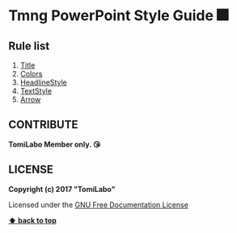 # Tmng PowerPoint Style Guide :fireworks:

## Rule list

  1. [Title](./rules/title/title.md)
  1. [Colors](./rules/colors/colors.md)
  1. [HeadlineStyle](./rules/headline/headline.md)
  1. [TextStyle](./rules/textstyle/textstyle.md)
  1. [Arrow](./rules/arrow/arrow.md)

CONTRIBUTE
---

**TomiLabo Member only. :kissing_heart:**

LICENSE
---

**Copyright (c) 2017 "TomiLabo"**

Licensed under the [GNU Free Documentation License](./LICENSE.txt)

**[⬆ back to top](#rule-list)**
